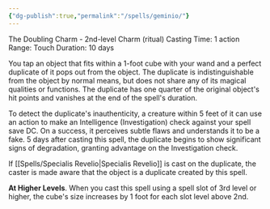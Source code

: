 ```yaml
---
{"dg-publish":true,"permalink":"/spells/geminio/"}
---
```


The Doubling Charm - 2nd-level Charm (ritual) 
Casting Time: 1 action 
Range: Touch 
Duration: 10 days 

You tap an object that fits within a 1-foot cube with your wand and a perfect duplicate of it pops out from the object. The duplicate is indistinguishable from the object by normal means, but does not share any of its magical qualities or functions. The duplicate has one quarter of the original object's hit points and vanishes at the end of the spell's duration. 

To detect the duplicate's inauthenticity, a creature within 5 feet of it can use an action to make an Intelligence (Investigation) check against your spell save DC. On a success, it perceives subtle flaws and understands it to be a fake. 5 days after casting this spell, the duplicate begins to show significant signs of degradation, granting advantage on the Investigation check. 

If [[Spells/Specialis Revelio\|Specialis Revelio]] is cast on the duplicate, the caster is made aware that the object is a duplicate created by this spell. 

**At Higher Levels**. When you cast this spell using a spell slot of 3rd level or higher, the cube's size increases by 1 foot for each slot level above 2nd.